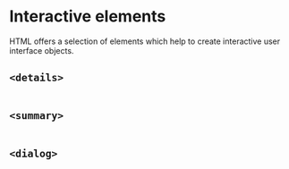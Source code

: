 # Interactive elements

HTML offers a selection of elements which help to create interactive user interface objects.

## `<details>`

```HTML

```

## `<summary>`

```HTML

```

## `<dialog>`

```HTML

```